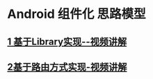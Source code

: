 # Android 组件化 思路模型
## [ 1 基于Library实现--视频讲解](https://www.bilibili.com/video/BV17E411L7JP?t=1405.3)

## [2基于路由方式实现-视频讲解](https://www.bilibili.com/video/BV1AE41157pd?t=19.1)
